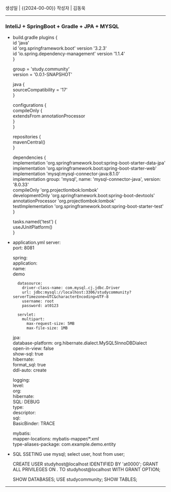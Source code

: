 생성일 | {{2024-00-00}}
작성자 | 김동욱


---

### InteliJ + SpringBoot + Gradle + JPA + MYSQL 


- build.gradle
	plugins {  
	    id 'java'  
	    id 'org.springframework.boot' version '3.2.3'  
	    id 'io.spring.dependency-management' version '1.1.4'  
	}  
	  
	group = 'study.community'  
	version = '0.0.1-SNAPSHOT'  
	  
	java {  
	    sourceCompatibility = '17'  
	}  
	  
	configurations {  
	    compileOnly {  
	       extendsFrom annotationProcessor  
	    }  
	}  
	  
	repositories {  
	    mavenCentral()  
	}  
	  
	dependencies {  
	    implementation 'org.springframework.boot:spring-boot-starter-data-jpa'  
	    implementation 'org.springframework.boot:spring-boot-starter-web'  
	    implementation 'mysql:mysql-connector-java:8.1.0'  
	    implementation group: 'mysql', name: 'mysql-connector-java', version: '8.0.33'  
	    compileOnly 'org.projectlombok:lombok'  
	    developmentOnly 'org.springframework.boot:spring-boot-devtools'  
	    annotationProcessor 'org.projectlombok:lombok'  
	    testImplementation 'org.springframework.boot:spring-boot-starter-test'  
	}  
	  
	tasks.named('test') {  
	    useJUnitPlatform()  
	}

- application.yml
	server:  
	  port: 8081  
	  
	spring:  
	    application:  
	          name:  
	              demo  
	  
	    datasource:  
	      driver-class-name: com.mysql.cj.jdbc.Driver  
	      url: jdbc:mysql://localhost:3306/studycommunity?serverTimezone=UTC&characterEncoding=UTF-8  
	      username: root  
	      password: at0123  
	  
	    servlet:  
	      multipart:  
	        max-request-size: 5MB  
	        max-file-size: 1MB  
	  
	jpa:  
	  database-platform: org.hibernate.dialect.MySQL5InnoDBDialect  
	  open-in-view: false  
	  show-sql: true  
	  hibernate:  
	    format_sql: true  
	    ddl-auto: create  
	  
	logging:  
	  level:  
	    org:  
	      hibernate:  
	        SQL: DEBUG  
	        type:  
	          descriptor:  
	            sql:  
	              BasicBinder: TRACE  
	  
	mybatis:  
	  mapper-locations: mybatis-mapper/*.xml  
	  type-aliases-package: com.example.demo.entity

- SQL SSETING
	use mysql;
	select user, host from user;
	
	CREATE USER studyhost@localhost IDENTIFIED BY 'at0000';
	GRANT ALL PRIVILEGES ON *.* TO studyhost@localhost WITH GRANT OPTION;
	
	SHOW DATABASES;
	USE studycommunity;
	SHOW TABLES;










---